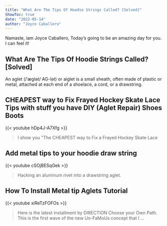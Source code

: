 ```yaml
---
title: "What Are The Tips Of Hoodie Strings Called? [Solved]"
ShowToc: true 
date: "2022-05-14"
author: "Joyce Caballero" 
---
```


Namaste, iam Joyce Caballero, Today’s going to be an amazing day for you. I can feel it!
## What Are The Tips Of Hoodie Strings Called? [Solved]
 An aglet (/ˈæɡlət/ AG-lət) or aiglet is a small sheath, often made of plastic or metal, attached at each end of a shoelace, a cord, or a drawstring.

## CHEAPEST way to Fix Frayed Hockey Skate Lace Tips with stuff you have DIY (Aglet Repair) Shoes Boots
{{< youtube hDp4J-A7Xfg >}}
>I show you "The CHEAPEST way to Fix a Frayed Hockey Skate Lace 

## Add metal tips to your hoodie draw string
{{< youtube cSOjBESqGek >}}
>Hacking an aluminum rivet into a drawstring aglet.

## How To Install Metal tip Aglets Tutorial
{{< youtube xiReTzFOFOs >}}
>Here is the latest installment by DIRECTION Choose your Own Path. This is the first wave of the new Un-FaMoUs concept that I ...


